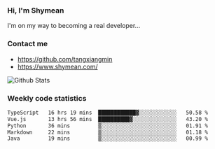 ### Hi, I'm Shymean

I'm on my way to becoming a real developer...

### Contact me

- <https://github.com/tangxiangmin>
- <https://www.shymean.com/>

![Github Stats](https://github-readme-stats.vercel.app/api?username=tangxiangmin&show_icons=true&theme=dark)


###  Weekly code statistics

<!--START_SECTION:waka-->

```txt
TypeScript   16 hrs 19 mins  ████████████▓░░░░░░░░░░░░   50.58 %
Vue.js       13 hrs 56 mins  ██████████▓░░░░░░░░░░░░░░   43.20 %
Python       36 mins         ▒░░░░░░░░░░░░░░░░░░░░░░░░   01.91 %
Markdown     22 mins         ▒░░░░░░░░░░░░░░░░░░░░░░░░   01.18 %
Java         19 mins         ▒░░░░░░░░░░░░░░░░░░░░░░░░   00.99 %
```

<!--END_SECTION:waka-->